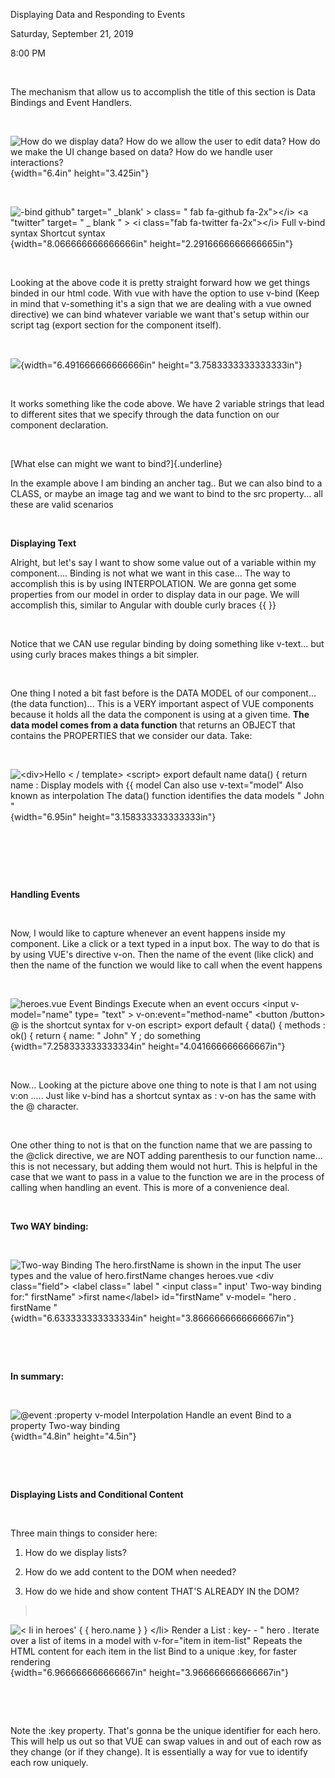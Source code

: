 Displaying Data and Responding to Events

Saturday, September 21, 2019

8:00 PM

 

The mechanism that allow us to accomplish the title of this section is Data Bindings and Event Handlers.

 

![How do we display data? How do we allow the user to edit data? How do we make the UI change based on data? How do we handle user interactions? ](001_Displaying_Data_and_Responding_to_Events_000.png){width="6.4in" height="3.425in"}

 

![-bind github\" target=\" \_blank\' \> class= \" fab fa-github fa-2x\"\>\</i\> \<a \"twitter\" target= \" \_ blank \" \> \<i class=\"fab fa-twitter fa-2x\"\>\</i\> Full v-bind syntax Shortcut syntax ](001_Displaying_Data_and_Responding_to_Events_001.png){width="8.066666666666666in" height="2.2916666666666665in"}

 

Looking at the above code it is pretty straight forward how we get things binded in our html code. With vue with have the option to use v-bind (Keep in mind that v-something it\'s a sign that we are dealing with a vue owned directive) we can bind whatever variable we want that\'s setup within our script tag (export section for the component itself).

 

![](001_Displaying_Data_and_Responding_to_Events_002.png){width="6.491666666666666in" height="3.7583333333333333in"}

 

It works something like the code above. We have 2 variable strings that lead to different sites that we specify through the data function on our component declaration.

 

[What else can might we want to bind?]{.underline}

In the example above I am binding an ancher tag.. But we can also bind to a CLASS, or maybe an image tag and we want to bind to the src property... all these are valid scenarios

 

**Displaying Text**

Alright, but let\'s say I want to show some value out of a variable within my component.... Binding is not what we want in this case... The way to accomplish this is by using INTERPOLATION. We are gonna get some properties from our model in order to display data in our page. We will accomplish this, similar to Angular with double curly braces {{ }}

 

Notice that we CAN use regular binding by doing something like v-text... but using curly braces makes things a bit simpler.

 

One thing I noted a bit fast before is the DATA MODEL of our component... (the data function)... This is a VERY important aspect of VUE components because it holds all the data the component is using at a given time. **The data model comes from a data function** that returns an OBJECT that contains the PROPERTIES that we consider our data. Take:

 

![\<div\>Hello \< / template\> \<script\> export default name data() { return name : Display models with {{ model Can also use v-text=\"model\" Also known as interpolation The data() function identifies the data models \" John \" ](001_Displaying_Data_and_Responding_to_Events_003.png){width="6.95in" height="3.158333333333333in"}

 

 

 

**Handling Events**

 

Now, I would like to capture whenever an event happens inside my component. Like a click or a text typed in a input box. The way to do that is by using VUE\'s directive v-on. Then the name of the event (like click) and then the name of the function we would like to call when the event happens

 

![heroes.vue Event Bindings Execute when an event occurs \<input v-model=\"name\" type= \"text\" \> v-on:event=\"method-name\" \<button /button\> @ is the shortcut syntax for v-on escript\> export default { data() { methods : ok() { return { name: \" John\" Y ; do something ](001_Displaying_Data_and_Responding_to_Events_004.png){width="7.258333333333334in" height="4.041666666666667in"}

 

Now... Looking at the picture above one thing to note is that I am not using v:on ..... Just like v-bind has a shortcut syntax as : v-on has the same with the @ character.

 

One other thing to not is that on the function name that we are passing to the \@click directive, we are NOT adding parenthesis to our function name... this is not necessary, but adding them would not hurt. This is helpful in the case that we want to pass in a value to the function we are in the process of calling when handling an event. This is more of a convenience deal.

 

**Two WAY binding:**

 

![Two-way Binding The hero.firstName is shown in the input The user types and the value of hero.firstName changes heroes.vue \<div class=\"field\"\> \<label class=\" label \" \<input class=\" input\' Two-way binding for:\" firstName\" \>first name\</label\> id=\"firstName\" v-model= \"hero . firstName \" ](001_Displaying_Data_and_Responding_to_Events_005.png){width="6.633333333333334in" height="3.8666666666666667in"}

 

 

**In summary:**

 

![\@event :property v-model Interpolation Handle an event Bind to a property Two-way binding ](001_Displaying_Data_and_Responding_to_Events_006.png){width="4.8in" height="4.5in"}

 

 

**Displaying Lists and Conditional Content**

 

Three main things to consider here:

1.  How do we display lists?

2.  How do we add content to the DOM when needed?

3.  How do we hide and show content THAT\'S ALREADY IN the DOM?

>  

![\< Ii in heroes\' { { hero.name } } \</li\> Render a List : key- - \" hero . Iterate over a list of items in a model with v-for=\"item in item-list\" Repeats the HTML content for each item in the list Bind to a unique :key, for faster rendering ](001_Displaying_Data_and_Responding_to_Events_007.png){width="6.966666666666667in" height="3.966666666666667in"}

 

 

Note the :key property. That\'s gonna be the unique identifier for each hero. This will help us out so that VUE can swap values in and out of each row as they change (or if they change). It is essentially a way for vue to identify each row uniquely.

 

 
